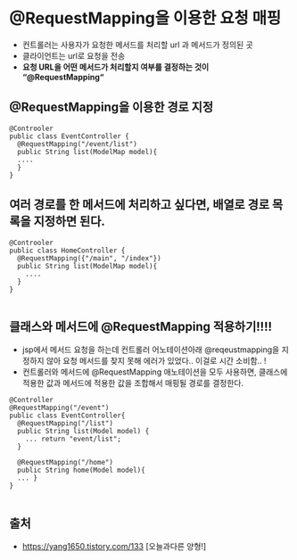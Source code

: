 # @RequestMapping을 이용한 요청 매핑
- 컨트롤러는 사용자가 요청한 메서드를 처리할 url 과 메서드가 정의된 곳
- 클라이언트는 url로 요청을 전송
- **요청 URL을 어떤 메서드가 처리할지 여부를 결정하는 것이 “@RequestMapping“**
  
  
## @RequestMapping을 이용한 경로 지정
  
```
@Controoler 
public class EventController { 
  @RequestMapping("/event/list") 
  public String list(ModelMap model){
  .... 
  }
}
```

## 여러 경로를 한 메서드에 처리하고 싶다면, 배열로 경로 목록을 지정하면 된다.
```
@Controoler 
public class HomeController { 
  @RequestMapping({"/main", "/index"}) 
  public String list(ModelMap model){ 
    .... 
  } 
}
  
```
  
## 클래스와 메서드에 @RequestMapping 적용하기!!!!
- jsp에서 메서드 요청을 하는데 컨트롤러 어노테이션아래 @reqeustmapping을 지정하지 않아 요청 메서드를 찾지 못해 에러가 있었다.. 이걸로 시간 소비함.. !
- 컨트롤러와 메서드에 @RequestMapping 애노테이션을 모두 사용하면, 클래스에적용한 값과 메서드에 적용한 값을 조합해서 매핑될 경로를 결정한다.
    
```
@Controller 
@RequestMapping("/event") 
public class EventController{ 
  @RequestMapping("/list") 
  public String list(Model model) { 
    ... return "event/list";
  } 
  
  @RequestMapping("/home") 
  public String home(Model model){ 
  ... }
}
  
```
  
  
## 출처
- https://yang1650.tistory.com/133 [오늘과다른 양형!]
